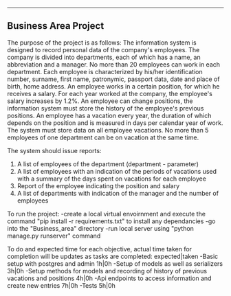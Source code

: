 -------------------------------
Business Area Project
-------------------------------

The purpose of the project is as follows:
The information system is designed to record personal data of the company's employees. 
The company is divided into departments, each of which has a name, an abbreviation and a manager. No more than 20 employees can work in each department. 
Each employee is characterized by his/her identification number, surname, first name, patronymic, passport data, date and place of birth, home address. 
An employee works in a certain position, for which he receives a salary. 
For each year worked at the company, the employee's salary increases by 1.2%. An employee can change positions, 
the information system must store the history of the employee's previous positions. An employee has a vacation every year, 
the duration of which depends on the position and is measured in days per calendar year of work. The system must store data on all employee vacations. 
No more than 5 employees of one department can be on vacation at the same time.

The system should issue reports:
1. A list of employees of the department (department - parameter)
2. A list of employees with an indication of the periods of vacations used with a summary of the days spent on vacations for each employee
3. Report of the employee indicating the position and salary
4. A list of departments with indication of the manager and the number of employees


To run the project:
    -create a local virtual envoirnment and execute the command "pip install -r requirements.txt" to install any dependancies
    -go into the "Business_area" directory
    -run local server using "python manage.py runserver" command

To do and expected time for each objective, actual time taken for completion will be updates as tasks are completed:  expected|taken
    -Basic setup with postgres and admin                                                                                   1h|0h
    -Setup of models as well as serializers                                                                                3h|0h
    -Setup methods for models and recording of history of previous vacations and positions                                 4h|0h
    -Api endpoints to access information and create new entries                                                            7h|0h
    -Tests                                                                                                                 5h|0h


